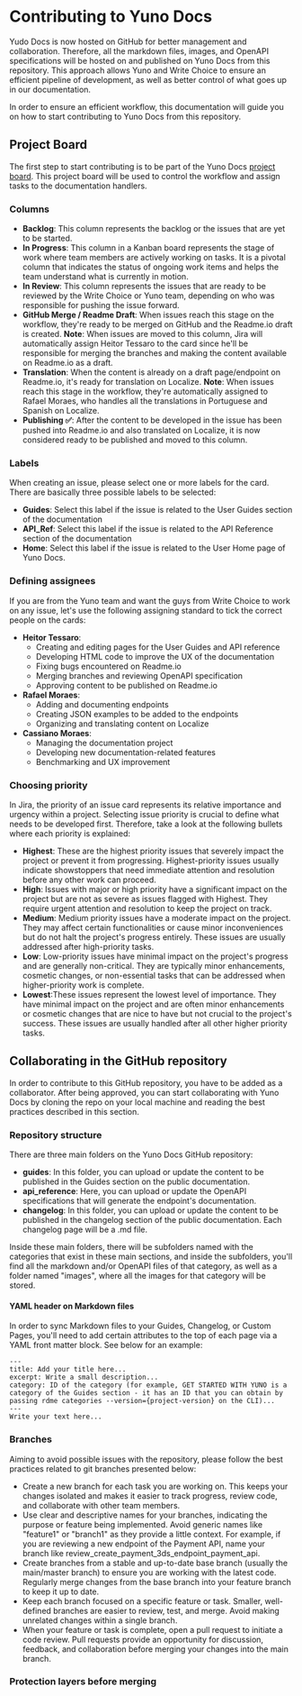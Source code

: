 # Contributing to Yuno Docs

Yudo Docs is now hosted on GitHub for better management and collaboration. Therefore, all the markdown files, images, and OpenAPI specifications will be hosted on and published on Yuno Docs from this repository. This approach allows Yuno and Write Choice to ensure an efficient pipeline of development, as well as better control of what goes up in our documentation. 

In order to ensure an efficient workflow, this documentation will guide you on how to start contributing to Yuno Docs from this repository. 

## Project Board
The first step to start contributing is to be part of the Yuno Docs [project board](https://writechoice.atlassian.net/jira/software/projects/YUNODOCS/boards/2). This project board will be used to control the workflow and assign tasks to the documentation handlers. 

### Columns
- **Backlog**: This column represents the backlog or the issues that are yet to be started.
- **In Progress**: This column in a Kanban board represents the stage of work where team members are actively working on tasks. It is a pivotal column that indicates the status of ongoing work items and helps the team understand what is currently in motion.
- **In Review**: This column represents the issues that are ready to be reviewed by the Write Choice or Yuno team, depending on who was responsible for pushing the issue forward.
- **GitHub Merge / Readme Draft**: When issues reach this stage on the workflow, they're ready to be merged on GitHub and the Readme.io draft is created. **Note**: When issues are moved to this column, Jira will automatically assign Heitor Tessaro to the card since he'll be responsible for merging the branches and making the content available on Readme.io as a draft.
- **Translation**: When the content is already on a draft page/endpoint on Readme.io, it's ready for translation on Localize. **Note**: When issues reach this stage in the workflow, they're automatically assigned to Rafael Moraes, who handles all the translations in Portuguese and Spanish on Localize.  
- **Publishing ✅**: After the content to be developed in the issue has been pushed into Readme.io and also translated on Localize, it is now considered ready to be published and moved to this column. 

### Labels
When creating an issue, please select one or more labels for the card. There are basically three possible labels to be selected:
- **Guides**: Select this label if the issue is related to the User Guides section of the documentation
- **API_Ref**: Select this label if the issue is related to the API Reference section of the documentation
- **Home**: Select this label if the issue is related to the User Home page of Yuno Docs.

### Defining assignees
If you are from the Yuno team and want the guys from Write Choice to work on any issue, let's use the following assigning standard to tick the correct people on the cards:
- **Heitor Tessaro**:
  - Creating and editing pages for the User Guides and API reference
  - Developing HTML code to improve the UX of the documentation
  - Fixing bugs encountered on Readme.io
  - Merging branches and reviewing OpenAPI specification
  - Approving content to be published on Readme.io
- **Rafael Moraes**:
  - Adding and documenting endpoints
  - Creating JSON examples to be added to the endpoints
  - Organizing and translating content on Localize
- **Cassiano Moraes**:
  - Managing the documentation project
  - Developing new documentation-related features
  - Benchmarking and UX improvement

### Choosing priority
In Jira, the priority of an issue card represents its relative importance and urgency within a project. Selecting issue priority is crucial to define what needs to be developed first. Therefore, take a look at the following bullets where each priority is explained:

- **Highest**: These are the highest priority issues that severely impact the project or prevent it from progressing. Highest-priority issues usually indicate showstoppers that need immediate attention and resolution before any other work can proceed.
- **High**: Issues with major or high priority have a significant impact on the project but are not as severe as issues flagged with Highest. They require urgent attention and resolution to keep the project on track.
- **Medium**: Medium priority issues have a moderate impact on the project. They may affect certain functionalities or cause minor inconveniences but do not halt the project's progress entirely. These issues are usually addressed after high-priority tasks.
- **Low**: Low-priority issues have minimal impact on the project's progress and are generally non-critical. They are typically minor enhancements, cosmetic changes, or non-essential tasks that can be addressed when higher-priority work is complete.
- **Lowest**:These issues represent the lowest level of importance. They have minimal impact on the project and are often minor enhancements or cosmetic changes that are nice to have but not crucial to the project's success. These issues are usually handled after all other higher priority tasks.

## Collaborating in the GitHub repository
In order to contribute to this GitHub repository, you have to be added as a collaborator. After being approved, you can start collaborating with Yuno Docs by cloning the repo on your local machine and reading the best practices described in this section. 

### Repository structure
There are three main folders on the Yuno Docs GitHub repository:
- **guides**: In this folder, you can upload or update the content to be published in the Guides section on the public documentation.
- **api_reference**: Here, you can upload or update the OpenAPI specifications that will generate the endpoint's documentation.
- **changelog**: In this folder, you can upload or update the content to be published in the changelog section of the public documentation. Each changelog page will be a .md file.

Inside these main folders, there will be subfolders named with the categories that exist in these main sections, and inside the subfolders, you'll find all the markdown and/or OpenAPI files of that category, as well as a folder named "images", where all the images for that category will be stored. 

#### YAML header on Markdown files
In order to sync Markdown files to your Guides, Changelog, or Custom Pages, you'll need to add certain attributes to the top of each page via a YAML front matter block. See below for an example:
```
---
title: Add your title here...
excerpt: Write a small description...
category: ID of the category (for example, GET STARTED WITH YUNO is a category of the Guides section - it has an ID that you can obtain by passing rdme categories --version={project-version} on the CLI)...
---
Write your text here...
```

### Branches
Aiming to avoid possible issues with the repository, please follow the best practices related to git branches presented below:
- Create a new branch for each task you are working on. This keeps your changes isolated and makes it easier to track progress, review code, and collaborate with other team members.
- Use clear and descriptive names for your branches, indicating the purpose or feature being implemented. Avoid generic names like "feature1" or "branch1" as they provide a little context. For example, if you are reviewing a new endpoint of the Payment API, name your branch like review_create_payment_3ds_endpoint_payment_api.
- Create branches from a stable and up-to-date base branch (usually the main/master branch) to ensure you are working with the latest code. Regularly merge changes from the base branch into your feature branch to keep it up to date.
- Keep each branch focused on a specific feature or task. Smaller, well-defined branches are easier to review, test, and merge. Avoid making unrelated changes within a single branch.
- When your feature or task is complete, open a pull request to initiate a code review. Pull requests provide an opportunity for discussion, feedback, and collaboration before merging your changes into the main branch.

### Protection layers before merging
